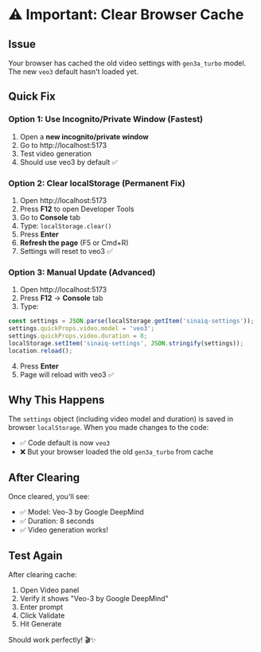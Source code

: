 # ⚠️ Important: Clear Browser Cache

## Issue
Your browser has cached the old video settings with `gen3a_turbo` model. The new `veo3` default hasn't loaded yet.

## Quick Fix

### Option 1: Use Incognito/Private Window (Fastest)
1. Open a **new incognito/private window**
2. Go to http://localhost:5173
3. Test video generation
4. Should use veo3 by default ✅

### Option 2: Clear localStorage (Permanent Fix)
1. Open http://localhost:5173
2. Press **F12** to open Developer Tools
3. Go to **Console** tab
4. Type: `localStorage.clear()`
5. Press **Enter**
6. **Refresh the page** (F5 or Cmd+R)
7. Settings will reset to veo3 ✅

### Option 3: Manual Update (Advanced)
1. Open http://localhost:5173
2. Press **F12** → **Console** tab
3. Type:
```javascript
const settings = JSON.parse(localStorage.getItem('sinaiq-settings'));
settings.quickProps.video.model = 'veo3';
settings.quickProps.video.duration = 8;
localStorage.setItem('sinaiq-settings', JSON.stringify(settings));
location.reload();
```
4. Press **Enter**
5. Page will reload with veo3 ✅

## Why This Happens

The `settings` object (including video model and duration) is saved in browser `localStorage`. When you made changes to the code:
- ✅ Code default is now `veo3`
- ❌ But your browser loaded the old `gen3a_turbo` from cache

## After Clearing

Once cleared, you'll see:
- ✅ Model: Veo-3 by Google DeepMind
- ✅ Duration: 8 seconds
- ✅ Video generation works!

## Test Again

After clearing cache:
1. Open Video panel
2. Verify it shows "Veo-3 by Google DeepMind"
3. Enter prompt
4. Click Validate
5. Hit Generate

Should work perfectly! 🎬✨
